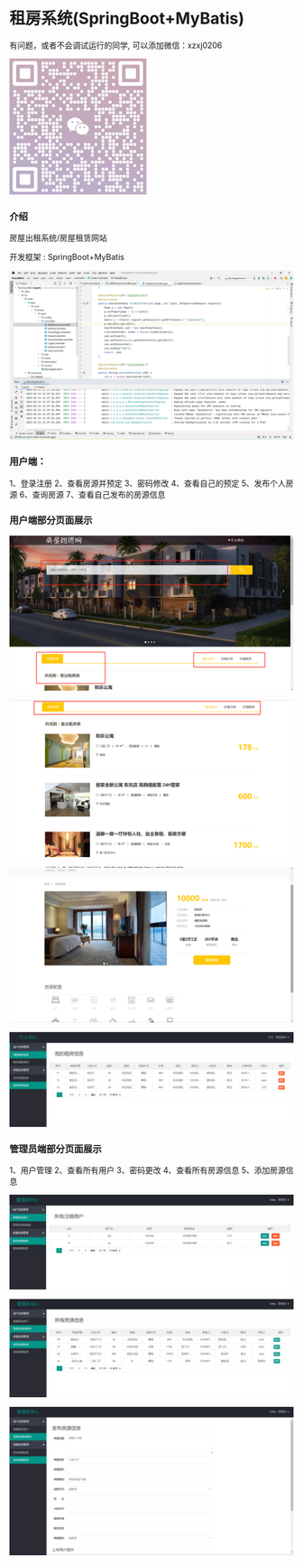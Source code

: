 # 租房系统(SpringBoot+MyBatis)

有问题，或者不会调试运行的同学, 可以添加微信：xzxj0206

![img_1.png](imgs/img_1.png)

### 介绍

房屋出租系统/房屋租赁网站

开发框架 : SpringBoot+MyBatis

![img.png](imgs/img.png)

### 用户端：

1、登录注册 2、查看房源并预定 3、密码修改 4、查看自己的预定 5、发布个人房源 6、查询房源 7、查看自己发布的房源信息

### 用户端部分页面展示

![img_2.png](imgs/img_2.png)

![img_3.png](imgs/img_3.png)

![img_4.png](imgs/img_4.png)

![img_5.png](imgs/img_5.png)

### 管理员端部分页面展示

1、用户管理 2、查看所有用户 3、密码更改 4、查看所有房源信息 5、添加房源信息 

![img_6.png](imgs/img_6.png)

![img_7.png](imgs/img_7.png)

![img_8.png](imgs/img_8.png)
